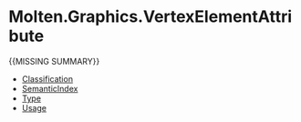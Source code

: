 ﻿  
# Molten.Graphics.VertexElementAttribute
{{MISSING SUMMARY}}
  
*  [Classification](docs/Molten.Render/Molten/Graphics/VertexElementAttribute/Classification.md)  
*  [SemanticIndex](docs/Molten.Render/Molten/Graphics/VertexElementAttribute/SemanticIndex.md)  
*  [Type](docs/Molten.Render/Molten/Graphics/VertexElementAttribute/Type.md)  
*  [Usage](docs/Molten.Render/Molten/Graphics/VertexElementAttribute/Usage.md)